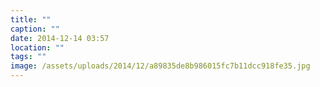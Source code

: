 ```yaml
---
title: ""
caption: ""
date: 2014-12-14 03:57
location: ""
tags: ""
image: /assets/uploads/2014/12/a89835de8b986015fc7b11dcc918fe35.jpg
---
```

